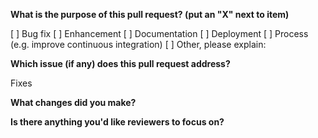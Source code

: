 **What is the purpose of this pull request? (put an "X" next to item)**

[ ] Bug fix
[ ] Enhancement
[ ] Documentation
[ ] Deployment
[ ] Process (e.g. improve continuous integration)
[ ] Other, please explain:

**Which issue (if any) does this pull request address?**

Fixes 

**What changes did you make?**



**Is there anything you'd like reviewers to focus on?**

